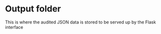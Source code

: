 # Output folder

This is where the audited JSON data is stored to be served 
up by the Flask interface 
